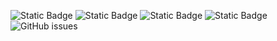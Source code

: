 ![Static Badge](https://img.shields.io/badge/blacklists-61-000000) ![Static Badge](https://img.shields.io/badge/blacklisted-2989386-cc0000) ![Static Badge](https://img.shields.io/badge/whitelisted-2254-00CC00) ![Static Badge](https://img.shields.io/badge/streaming_blacklist-28107-000000) ![GitHub issues](https://img.shields.io/github/issues/fabriziosalmi/blacklists)
